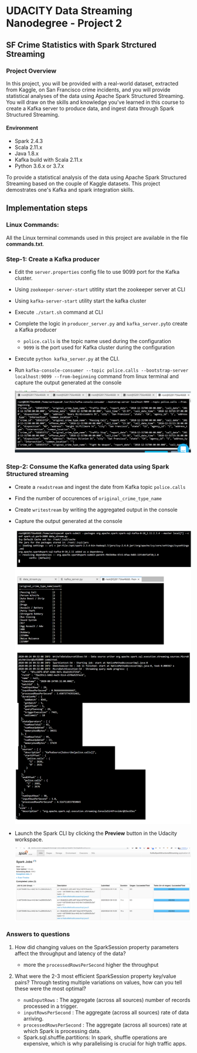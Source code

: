 # UDACITY Data Streaming Nanodegree - Project 2
## SF Crime Statistics with Spark Strctured Streaming

### Project Overview
In this project, you will be provided with a real-world dataset, extracted from Kaggle, on San Francisco crime incidents, and you will provide statistical analyses of the data using Apache Spark Structured Streaming. You will draw on the skills and knowledge you've learned in this course to create a Kafka server to produce data, and ingest data through Spark Structured Streaming.

#### Environment
- Spark 2.4.3
- Scala 2.11.x
- Java 1.8.x
- Kafka build with Scala 2.11.x
- Python 3.6.x or 3.7.x

To provide a statistical analysis of the data using Apache Spark Structured Streaming based on the couple of Kaggle datasets. This project demostrates one's Kafka and spark integration skills. 

## Implementation steps

### Linux Commands:
All the Linux terminal commands used in this project are available in the file **commands.txt**.

### Step-1: Create a Kafka producer

- Edit the `server.properties` config file to use 9099 port for the Kafka cluster. 
- Using `zookeeper-server-start` utitlity start the zookeeper server at CLI
- Using `kafka-server-start` utility start the kafka cluster
- Execute `./start.sh` command at CLI
- Complete the logic in `producer_server.py` and `kafka_server.py`to create a Kafka producer
    - `police.calls` is the topic name used during the configuration
    - `9099` is the port used for Kafka cluster during the configuration
- Execute `python kafka_server.py` at the CLI. 
- Run `kafka-console-consumer --topic police.calls --bootstrap-server localhost:9099 --from-beginning` command from linux terminal and capture the output generated at the console

    ![kafka-consumer-console output](output_screenshots/kafka-consumer-console-output.png)
    
### Step-2: Consume the Kafka generated data using Spark Structured streaming

- Create a `readstream` and ingest the date from Kafka topic `police.calls`
- Find the number of occurences of `original_crime_type_name`
- Create `writestream` by writing the aggregated output in the console
- Capture the output generated at the console

    ![Spark Job progress reporter](output_screenshots/Spark_Job_progress_reporter.png)
        
- Launch the Spark CLI by clicking the **Preview** button in the Udacity workspace.

    ![Spark Web UI](output_screenshots/Spark_Web_UI.png)
    

### Answers to questions

1. How did changing values on the SparkSession property parameters affect the throughput and latency of the data?
    
    - more the `processedRowsPerSecond` higher the throughput

2. What were the 2-3 most efficient SparkSession property key/value pairs? Through testing multiple variations on values, how can you tell these were the most optimal?

    - `numInputRows` : The aggregate (across all sources) number of records processed in a trigger.
    - `inputRowsPerSecond` : The aggregate (across all sources) rate of data arriving.
    - `processedRowsPerSecond` : The aggregate (across all sources) rate at which Spark is processing data.
	-  Spark.sql.shuffle.partitions: In spark, shuffle operations are expensive, which is why parallelising is crucial for high traffic apps. 
	

